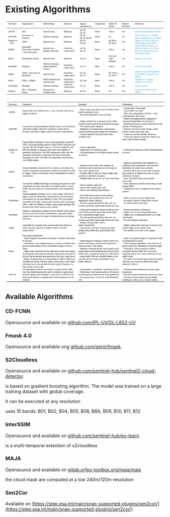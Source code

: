 # Existing Algorithms

![existing_alogorithms.png](./images/existing_alogorithms.png)

![algorithms_weakness_and_strengths.png](./images/algorithms_weakness_and_strengths.png)

## Available Algorithms

### CD-FCNN

Opensource and available on [github.com/IPL-UV/DL-L8S2-UV](https://github.com/IPL-UV/DL-L8S2-UV)

### Fmask 4.0

Opensource and available ong [github.com/gersl/fmask](https://github.com/gersl/fmask).

### S2Cloudless

Opensource and available
on [github.com/sentinel-hub/sentinel2-cloud-detector](https://github.com/sentinel-hub/sentinel2-cloud-detector).

is based on gradient boosting algorithm. The model was trained on a large training dataset with global coverage.

It can be executed at any resolution

uses 10 bands: B01, B02, B04, B05, B08, B8A, B09, B10, B11, B12

### InterSSIM

Opensource and available on [github.com/sentinel-hub/eo-learn](https://github.com/sentinel-hub/eo-learn).

is a multi-temporal extention of s2cloudless


### MAJA

Opensource and available on [gitlab.orfeo-toolbox.org/maja/maja](https://gitlab.orfeo-toolbox.org/maja/maja)

the cloud mask are computed at a low 240m/120m resolution

### Sen2Cor

Available on [https://step.esa.int/main/snap-supported-plugins/sen2cor/](https://step.esa.int/main/snap-supported-plugins/sen2cor/)